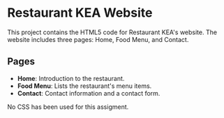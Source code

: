 # Restaurant KEA Website

This project contains the HTML5 code for Restaurant KEA's website. The website includes three pages: Home, Food Menu, and Contact.

## Pages

- **Home**: Introduction to the restaurant.
- **Food Menu**: Lists the restaurant's menu items.
- **Contact**: Contact information and a contact form.

No CSS has been used for this assigment.
